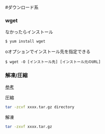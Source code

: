 #ダウンロード系

### wget

なかったらインストール

```sh
$ yum install wget
```

oオプションでインストール先を指定できる

```
$ wget -O [インストール先] [インストール元のURL]
```

### 解凍/圧縮

[参考](https://qiita.com/supersaiakujin/items/c6b54e9add21d375161f)

圧縮
```sh
tar -zcvf xxxx.tar.gz directory
```

解凍
```sh
tar -zxvf xxxx.tar.gz
```